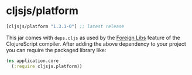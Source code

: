# cljsjs/platform

[](dependency)
```clojure
[cljsjs/platform "1.3.1-0"] ;; latest release
```
[](/dependency)

This jar comes with `deps.cljs` as used by the [Foreign Libs][flibs] feature
of the ClojureScript compiler. After adding the above dependency to your project
you can require the packaged library like:

```clojure
(ns application.core
  (:require cljsjs.platform))
```

[flibs]: https://clojurescript.org/reference/packaging-foreign-deps
